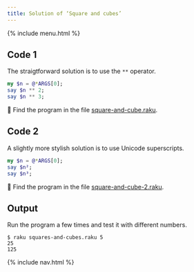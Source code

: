 ```yaml
---
title: Solution of ‘Square and cubes’
---
```


{% include menu.html %}

## Code 1

The straigtforward solution is to use the `**` operator.

```raku
my $n = @*ARGS[0];
say $n ** 2;
say $n ** 3;
```

🦋 Find the program in the file [square-and-cube.raku](https://github.com/ash/raku-course/blob/master/exercises/positionals/square-and-cube.raku).

## Code 2

A slightly more stylish solution is to use Unicode superscripts.

```raku
my $n = @*ARGS[0];
say $n²;
say $n³;
```

🦋 Find the program in the file [square-and-cube-2.raku](https://github.com/ash/raku-course/blob/master/exercises/positionals/square-and-cube-2.raku).

## Output

Run the program a few times and test it with different numbers.

```console
$ raku squares-and-cubes.raku 5
25
125
```

{% include nav.html %}
